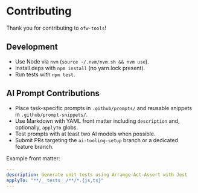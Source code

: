 # Contributing

Thank you for contributing to `ofw-tools`!

## Development

- Use Node via `nvm` (`source ~/.nvm/nvm.sh && nvm use`).
- Install deps with `npm install` (no yarn.lock present).
- Run tests with `npm test`.

## AI Prompt Contributions

- Place task-specific prompts in `.github/prompts/` and reusable snippets in `.github/prompt-snippets/`.
- Use Markdown with YAML front matter including `description` and, optionally, `applyTo` globs.
- Test prompts with at least two AI models when possible.
- Submit PRs targeting the `ai-tooling-setup` branch or a dedicated feature branch.

Example front matter:

```yaml
---
description: Generate unit tests using Arrange-Act-Assert with Jest
applyTo: "**/__tests__/**/*.{js,ts}"
---
```



